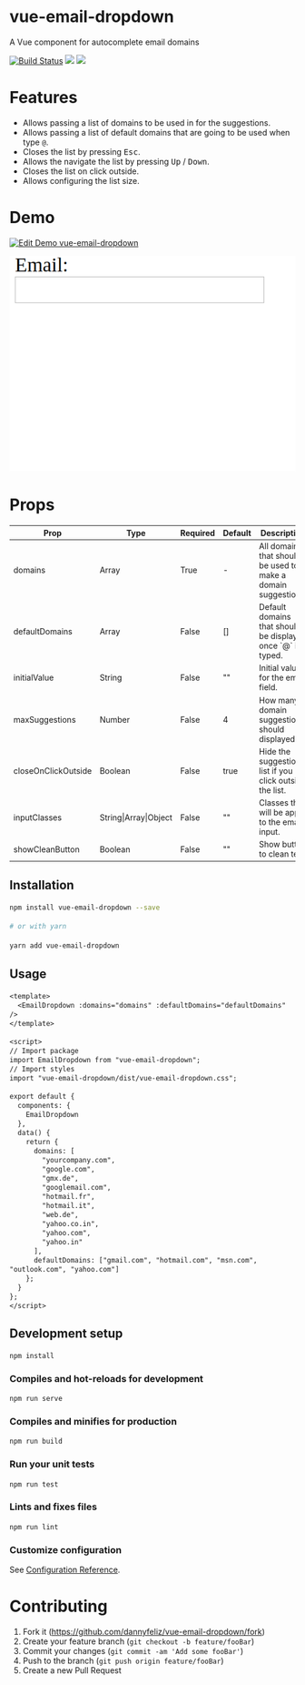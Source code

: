 # vue-email-dropdown

A Vue component for autocomplete email domains

[![Build Status](https://travis-ci.org/DannyFeliz/vue-email-dropdown.svg?branch=master)](https://travis-ci.org/DannyFeliz/vue-email-dropdown)
[<img src="https://img.shields.io/npm/dt/vue-email-dropdown.svg">](https://www.npmjs.com/package/vue-email-dropdown)
[<img src="https://img.shields.io/npm/v/vue-email-dropdown.svg">](https://www.npmjs.com/package/vue-email-dropdown)

# Features
- Allows passing a list of domains to be used in for the suggestions.
- Allows passing a list of default domains that are going to be used when type `@`.
- Closes the list by pressing <kbd>Esc</kbd>.
- Allows the navigate the list by pressing <kbd>Up</kbd> / <kbd>Down</kbd>.
- Closes the list on click outside.
- Allows configuring the list size.

# Demo

[![Edit Demo vue-email-dropdown](https://codesandbox.io/static/img/play-codesandbox.svg)](https://codesandbox.io/s/vue-template-lrkul?fontsize=14)

![Demo](https://raw.githubusercontent.com/DannyFeliz/vue-email-dropdown/master/demo/demo-documentation.gif)

# Props

<table>
    <thead>
    <tr>
        <th>Prop</th>
        <th>Type</th>
        <th>Required</th>
        <th>Default</th>
        <th>Description</th>
    </tr>
    </thead>
    <tbody>
    <tr>
        <td>domains</td>
        <td>Array</td>
        <td>True</td>
        <td>-</td>
        <td>All domains that should be used to make a domain suggestions.</td>
    </tr>
    <tr>
        <td>defaultDomains</td>
        <td>Array</td>
        <td>False</td>
        <td>[]</td>
        <td>Default domains that should be displayed once `@` is typed.</td>
    </tr>
    <tr>
        <td>initialValue</td>
        <td>String</td>
        <td>False</td>
        <td>""</td>
        <td>Initial value for the email field.</td>
    </tr>
    <tr>
        <td>maxSuggestions</td>
        <td>Number</td>
        <td>False</td>
        <td>4</td>
        <td>How many domain suggestions should displayed.</td>
    </tr>
    <tr>
        <td>closeOnClickOutside</td>
        <td>Boolean</td>
        <td>False</td>
        <td>true</td>
        <td>Hide the suggestion list if you click outside the list.</td>
    </tr>
    <tr>
        <td>inputClasses</td>
        <td>String|Array|Object</td>
        <td>False</td>
        <td>""</td>
        <td>Classes that will be apply to the email input.</td>
    </tr>
        <tr>
        <td>showCleanButton</td>
        <td>Boolean</td>
        <td>False</td>
        <td>""</td>
        <td>Show button to clean text</td>
    </tr>
    </tbody>
</table>

## Installation

```bash
npm install vue-email-dropdown --save

# or with yarn

yarn add vue-email-dropdown
```

## Usage

```vue
<template>
  <EmailDropdown :domains="domains" :defaultDomains="defaultDomains" />
</template>

<script>
// Import package
import EmailDropdown from "vue-email-dropdown";
// Import styles
import "vue-email-dropdown/dist/vue-email-dropdown.css";

export default {
  components: {
    EmailDropdown
  },
  data() {
    return {
      domains: [
        "yourcompany.com",
        "google.com",
        "gmx.de",
        "googlemail.com",
        "hotmail.fr",
        "hotmail.it",
        "web.de",
        "yahoo.co.in",
        "yahoo.com",
        "yahoo.in"
      ],
      defaultDomains: ["gmail.com", "hotmail.com", "msn.com", "outlook.com", "yahoo.com"]
    };
  }
};
</script>
```

## Development setup

```
npm install
```

### Compiles and hot-reloads for development

```
npm run serve
```

### Compiles and minifies for production

```
npm run build
```

### Run your unit tests

```
npm run test
```

### Lints and fixes files

```
npm run lint
```

### Customize configuration

See [Configuration Reference](https://cli.vuejs.org/config/).

# Contributing

1. Fork it (<https://github.com/dannyfeliz/vue-email-dropdown/fork>)
2. Create your feature branch (`git checkout -b feature/fooBar`)
3. Commit your changes (`git commit -am 'Add some fooBar'`)
4. Push to the branch (`git push origin feature/fooBar`)
5. Create a new Pull Request
